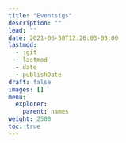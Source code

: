 ```yaml
---
title: "Eventsigs"
description: ""
lead: ""
date: 2021-06-30T12:26:03-03:00
lastmod:
  - :git
  - lastmod
  - date
  - publishDate
draft: false
images: []
menu: 
  explorer:
    parent: names
weight: 2500
toc: true
---
```


